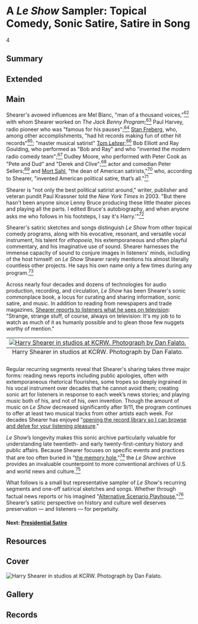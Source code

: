 # A *Le Show* Sampler: Topical Comedy, Sonic Satire, Satire in Song

4

## Summary

## Extended

## Main

Shearer's avowed influences are Mel Blanc, "man of a thousand voices,"[<sup>62</sup>](/exhibits/eotp/notes#62) with whom Shearer worked on *The Jack Benny Program*;[<sup>63</sup>](/exhibits/eotp/notes#63) Paul Harvey, radio pioneer who was "famous for his pauses";[<sup>64</sup>](/exhibits/eotp/notes#64) [Stan Freberg](https://www.loc.gov/static/programs/national-recording-preservation-board/documents/Stan-Freberg-Presents-USA-Early-Years_Donovan-Freberg.pdf), who, among other accomplishments, "had hit records making fun of other hit records"[<sup>65</sup>](/exhibits/eotp/notes#65); "master musical satirist" [Tom Lehrer](https://www.loc.gov/static/programs/national-recording-preservation-board/documents/LehrerInterview.pdf);[<sup>66</sup>](/exhibits/eotp/notes#66) Bob Elliott and Ray Goulding, who performed as "Bob and Ray" and who "invented the modern radio comedy team";[<sup>67</sup>](/exhibits/eotp/notes#67) Dudley Moore, who performed with Peter Cook as "Pete and Dud" and "Derek and Clive";[<sup>68</sup>](/exhibits/eotp/notes#68) actor and comedian Peter Sellers;[<sup>69</sup>](/exhibits/eotp/notes#69) and [Mort Sahl](https://www.loc.gov/static/programs/national-recording-preservation-board/documents/Mort%20Sahl%20At%20Sunset--laptop%20version5.pdf), "the dean of American satirists,"[<sup>70</sup>](/exhibits/eotp/notes#70) who, according to Shearer, "invented American political satire, that’s all."[<sup>71</sup>](/exhibits/eotp/notes#71)  

Shearer is "not only the best political satirist around," writer, publisher and veteran pundit Paul Krassner told the *New York Times* in 2003. "But there hasn't been anyone since Lenny Bruce producing these little theater pieces and playing all the parts. I edited Bruce's autobiography, and when anyone asks me who follows in his footsteps, I say it's Harry.'"[<sup>72</sup>](/exhibits/eotp/notes#72)	

Shearer's satiric sketches and songs distinguish *Le Show* from other topical comedy programs, along with his evocative, resonant, and versatile vocal instrument, his talent for *ethopoeia*, his extemporaneous and often playful commentary, and his imaginative use of sound. Shearer harnesses the immense capacity of sound to conjure images in listeners' minds, including of the host himself: on *Le Show* Shearer rarely mentions his almost literally countless other projects. He says his own name only a few times during any program.[<sup>73</sup>](/exhibits/eotp/notes#73) 

Across nearly four decades and dozens of technologies for audio production, recording, and circulation, *Le Show* has been Shearer's sonic commonplace book, a locus for curating and sharing information, sonic satire, and music. In addition to reading from newspapers and trade magazines, [Shearer reports to listeners what he sees on television](https://americanarchive.org/catalog/cpb-aacip-bfd4fd24fcf?start=800.78&end=882.42): "Strange, strange stuff, of course, always on television: It's my job to to watch as much of it as humanly possible and to glean those few nuggets worthy of mention." 

<table class="exhibit-image half-image">
<caption align="bottom" class="exhibit-caption">Harry Shearer in studios at KCRW. Photograph by Dan Falato.</caption>
<tr><td><a href="https://s3.amazonaws.com/americanarchive.org/exhibits/shearer-bydanfalato.jpg" target="_blank"><img src="https://s3.amazonaws.com/americanarchive.org/exhibits/shearer-bydanfalato.jpg" class="big-image" alt="Harry Shearer in studios at KCRW. Photograph by Dan Falato."/></a></td></tr>
</table>

Regular recurring segments reveal that Shearer's sharing takes three major forms: reading news reports including public apologies, often with extemporaneous rhetorical flourishes, some tropes so deeply ingrained in his vocal instrument over decades that he cannot avoid them; creating sonic art for listeners in response to each week’s news stories; and playing music both of his, and not of his, own invention. Though the amount of music on *Le Show* decreased significantly after 9/11, the program continues to offer at least two musical tracks from other artists each week. For decades Shearer has enjoyed "[opening the record library so I can browse and delve for your listening pleasure](https://americanarchive.org/catalog/cpb-aacip-bfd4fd24fcf?start=755.47&end=768.24)." 

*Le Show*’s longevity makes this sonic archive particularly valuable for understanding late twentieth- and early twenty-first-century history and public affairs. Because Shearer focuses on specific events and practices that are too often buried in "[the memory hole](https://americanarchive.org/catalog/cpb-aacip-1884697155e?start=93.13&end=418.15),"[<sup>74</sup>](/exhibits/eotp/notes#74) the *Le Show* archive provides an invaluable counterpoint to more conventional archives of U.S. and world news and culture.[<sup>75</sup>](/exhibits/eotp/notes#75) 

What follows is a small but representative sampler of *Le Show*'s recurring segments and one-off satirical sketches and songs. Whether through factual news reports or his imagined "[Alternative Scenario Playhouse](https://americanarchive.org/catalog/cpb-aacip-c8461cfef5f?start=3129.66&end=3456.85),"[<sup>76</sup>](/exhibits/eotp/notes#76) Shearer’s satiric perspective on history and culture well deserves preservation —  and listeners — for perpetuity.

#### Next: [Presidential Satire](/exhibits/le-show/4-1-presidential-satire)

## Resources

## Cover
  <img title="Cover Image" alt="Harry Shearer in studios at KCRW. Photograph by Dan Falato." src="https://s3.amazonaws.com/americanarchive.org/exhibits/shearer-bydanfalato.jpg">

## Gallery

## Records

